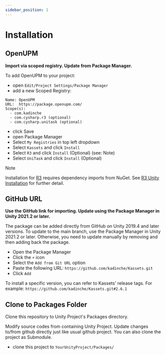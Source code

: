 ```yaml
---
sidebar_position: 1
---
```


# Installation

## OpenUPM 

__Import via scoped registry. Update from Package Manager.__

To add OpenUPM to your project:

- open `Edit/Project Settings/Package Manager`
- add a new Scoped Registry:
```
Name: OpenUPM
URL:  https://package.openupm.com/
Scope(s):
  - com.kadinche
  - com.cysharp.r3 (optional)
  - com.cysharp.unitask (optional)
```
- click Save
- open Package Manager
- Select ``My Registries`` in top left dropdown
- Select ``Kassets`` and click ``Install``
- Select ``R3`` and click ``Install`` (Optional) (see: Note)
- Select ``UniTask`` and click ``Install`` (Optional)

> [!NOTE]
> Installation for [R3] requires dependency imports from NuGet. See [R3 Unity Installation](https://github.com/Cysharp/R3?tab=readme-ov-file#unity) for further detail.

## GitHub URL

__Use the GitHub link for importing. Update using the Package Manager in Unity 2021.2 or later.__

The package can be added directly from GitHub on Unity 2019.4 and later versions.
To update to the main branch, use the Package Manager in Unity 2021.2 or later.
Otherwise, you need to update manually by removing and then adding back the package.

- Open the Package Manager
- Click the `+` icon
- Select the `Add from Git URL` option
- Paste the following URL: `https://github.com/kadinche/Kassets.git`
- Click `Add`

To install a specific version, you can refer to Kassets' release tags.
For example: `https://github.com/kadinche/Kassets.git#2.6.1`

## Clone to Packages Folder

Clone this repository to Unity Project's Packages directory.

Modify source codes from containing Unity Project.
Update changes to/from github directly just like usual github project.
You can also clone the project as Submodule.

- clone this project to `YourUnityProject/Packages/`


[Kassets]: https://github.com/kadinche/Kassets
[R3]: https://github.com/Cysharp/R3
[UniRx]: https://github.com/neuecc/UniRx
[UniTask]: https://github.com/Cysharp/UniTask
